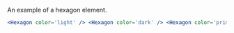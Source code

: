 An example of a hexagon element.

```jsx 
<Hexagon color='light' /> <Hexagon color='dark' /> <Hexagon color='primary' /> <Hexagon color='secondary' /> <Hexagon color='tertiary' />
```
